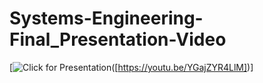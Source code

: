 # Systems-Engineering-Final_Presentation-Video 

[![Click for Presentation]([https://youtu.be/YGajZYR4LlM/0.jpg])([https://youtu.be/YGajZYR4LlM])]
